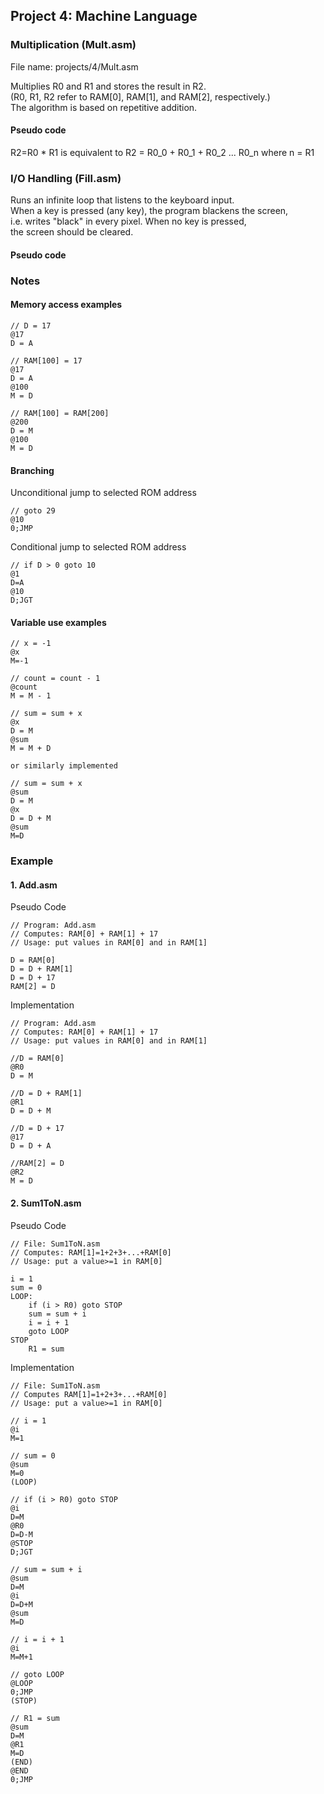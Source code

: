 ## Project 4: Machine Language
### Multiplication (Mult.asm)
File name: projects/4/Mult.asm

Multiplies R0 and R1 and stores the result in R2.<br>
(R0, R1, R2 refer to RAM[0], RAM[1], and RAM[2], respectively.)<br>
The algorithm is based on repetitive addition.<br>

#### Pseudo code
R2=R0 * R1 is equivalent to R2 = R0_0 + R0_1 + R0_2 ... R0_n where n = R1





### I/O Handling (Fill.asm)
Runs an infinite loop that listens to the keyboard input. <br>
When a key is pressed (any key), the program blackens the screen,<br>
i.e. writes "black" in every pixel. When no key is pressed, <br>
the screen should be cleared.<br>
#### Pseudo code


### Notes
#### Memory access examples
```
// D = 17
@17
D = A

// RAM[100] = 17
@17
D = A
@100
M = D

// RAM[100] = RAM[200]
@200
D = M
@100
M = D
```

#### Branching 
Unconditional jump to selected ROM address
```
// goto 29
@10
0;JMP
```
Conditional jump to selected ROM address
```
// if D > 0 goto 10
@1
D=A
@10
D;JGT
```

#### Variable use examples
```
// x = -1
@x
M=-1

// count = count - 1
@count
M = M - 1

// sum = sum + x
@x
D = M
@sum
M = M + D

or similarly implemented

// sum = sum + x
@sum
D = M
@x
D = D + M
@sum
M=D
```


### Example
#### 1. Add.asm
Pseudo Code
```
// Program: Add.asm
// Computes: RAM[0] + RAM[1] + 17
// Usage: put values in RAM[0] and in RAM[1]

D = RAM[0]
D = D + RAM[1]
D = D + 17
RAM[2] = D
```
Implementation
```
// Program: Add.asm
// Computes: RAM[0] + RAM[1] + 17
// Usage: put values in RAM[0] and in RAM[1]

//D = RAM[0]
@R0
D = M

//D = D + RAM[1]
@R1
D = D + M

//D = D + 17
@17
D = D + A

//RAM[2] = D
@R2
M = D
```

#### 2. Sum1ToN.asm
Pseudo Code
```
// File: Sum1ToN.asm
// Computes: RAM[1]=1+2+3+...+RAM[0]
// Usage: put a value>=1 in RAM[0]

i = 1
sum = 0
LOOP:
    if (i > R0) goto STOP
    sum = sum + i
    i = i + 1
    goto LOOP
STOP
    R1 = sum
```
Implementation
```
// File: Sum1ToN.asm
// Computes RAM[1]=1+2+3+...+RAM[0]
// Usage: put a value>=1 in RAM[0]

// i = 1
@i
M=1

// sum = 0
@sum
M=0
(LOOP)

// if (i > R0) goto STOP
@i
D=M
@R0
D=D-M
@STOP
D;JGT

// sum = sum + i
@sum
D=M
@i
D=D+M
@sum
M=D

// i = i + 1
@i
M=M+1

// goto LOOP
@LOOP
0;JMP
(STOP)

// R1 = sum
@sum
D=M
@R1
M=D
(END)
@END
0;JMP
```
